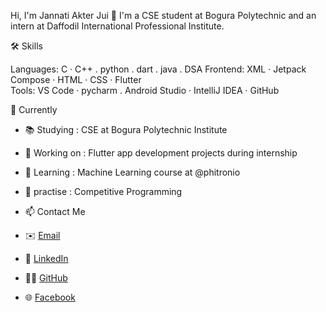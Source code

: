 Hi, I'm Jannati Akter Jui 👋
I'm a CSE student at Bogura Polytechnic and an intern at Daffodil International Professional Institute.



🛠️ Skills

Languages: C · C++ . python . dart . java . DSA
Frontend: XML · Jetpack Compose · HTML · CSS · Flutter  
Tools: VS Code · pycharm . Android Studio · IntelliJ IDEA · GitHub  


🎯 Currently

- 📚 Studying : CSE at Bogura Polytechnic Institute  
- 🔭 Working on : Flutter app development projects during internship  
- 🌱 Learning : Machine Learning course at @phitronio
- 💬 practise : Competitive Programming

- 📫 Contact Me

- ✉️ [Email](juifull196044@gmail.com) 
- 🔗 [LinkedIn](https://www.linkedin.com/in/jannati-akter-jui/)

- 🧑‍💻 [GitHub](https://github.com/jui1960)  
- 🌐 [Facebook](https://www.facebook.com/jannati.jui.135850)  




